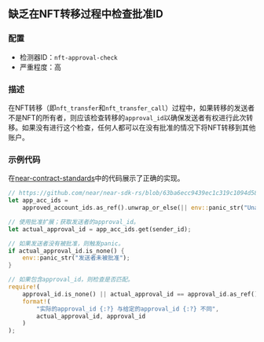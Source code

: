 ## 缺乏在NFT转移过程中检查批准ID

### 配置

* 检测器ID：`nft-approval-check`
* 严重程度：高

### 描述

在NFT转移（即`nft_transfer`和`nft_transfer_call`）过程中，如果转移的发送者不是NFT的所有者，则应该检查转移的`approval_id`以确保发送者有权进行此次转移。如果没有进行这个检查，任何人都可以在没有批准的情况下将NFT转移到其他账户。

### 示例代码

在[near-contract-standards](https://github.com/near/near-sdk-rs/blob/63ba6ecc9439ec1c319c1094d581653698229473/near-contract-standards/src/non_fungible_token/core/core_impl.rs#L212)中的代码展示了正确的实现。

```rust
// https://github.com/near/near-sdk-rs/blob/63ba6ecc9439ec1c319c1094d581653698229473/near-contract-standards/src/non_fungible_token/core/core_impl.rs#L215
let app_acc_ids =
    approved_account_ids.as_ref().unwrap_or_else(|| env::panic_str("Unauthorized"));

// 使用批准扩展；获取发送者的approval_id。
let actual_approval_id = app_acc_ids.get(sender_id);

// 如果发送者没有被批准，则触发panic。
if actual_approval_id.is_none() {
    env::panic_str("发送者未被批准");
}

// 如果包含approval_id，则检查是否匹配。
require!(
    approval_id.is_none() || actual_approval_id == approval_id.as_ref(),
    format!(
        "实际的approval_id {:?} 与给定的approval_id {:?} 不同",
        actual_approval_id, approval_id
    )
);
```
